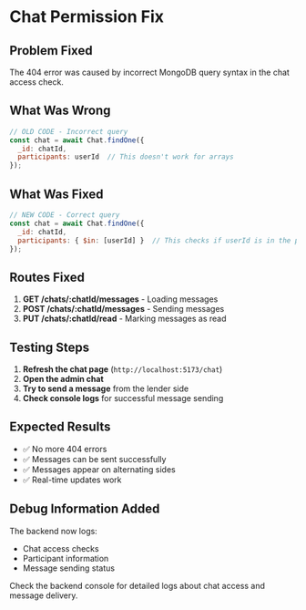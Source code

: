 # Chat Permission Fix

## Problem Fixed
The 404 error was caused by incorrect MongoDB query syntax in the chat access check.

## What Was Wrong
```javascript
// OLD CODE - Incorrect query
const chat = await Chat.findOne({
  _id: chatId,
  participants: userId  // This doesn't work for arrays
});
```

## What Was Fixed
```javascript
// NEW CODE - Correct query
const chat = await Chat.findOne({
  _id: chatId,
  participants: { $in: [userId] }  // This checks if userId is in the participants array
});
```

## Routes Fixed
1. **GET /chats/:chatId/messages** - Loading messages
2. **POST /chats/:chatId/messages** - Sending messages  
3. **PUT /chats/:chatId/read** - Marking messages as read

## Testing Steps
1. **Refresh the chat page** (`http://localhost:5173/chat`)
2. **Open the admin chat**
3. **Try to send a message** from the lender side
4. **Check console logs** for successful message sending

## Expected Results
- ✅ No more 404 errors
- ✅ Messages can be sent successfully
- ✅ Messages appear on alternating sides
- ✅ Real-time updates work

## Debug Information Added
The backend now logs:
- Chat access checks
- Participant information
- Message sending status

Check the backend console for detailed logs about chat access and message delivery.
